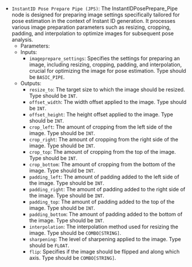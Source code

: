 - `InstantID Pose Prepare Pipe (JPS)`: The InstantIDPosePrepare_Pipe node is designed for preparing image settings specifically tailored for pose estimation in the context of Instant ID generation. It processes various image preparation parameters such as resizing, cropping, padding, and interpolation to optimize images for subsequent pose analysis.
    - Parameters:
    - Inputs:
        - `imageprepare_settings`: Specifies the settings for preparing an image, including resizing, cropping, padding, and interpolation, crucial for optimizing the image for pose estimation. Type should be `BASIC_PIPE`.
    - Outputs:
        - `resize_to`: The target size to which the image should be resized. Type should be `INT`.
        - `offset_width`: The width offset applied to the image. Type should be `INT`.
        - `offset_height`: The height offset applied to the image. Type should be `INT`.
        - `crop_left`: The amount of cropping from the left side of the image. Type should be `INT`.
        - `crop_right`: The amount of cropping from the right side of the image. Type should be `INT`.
        - `crop_top`: The amount of cropping from the top of the image. Type should be `INT`.
        - `crop_bottom`: The amount of cropping from the bottom of the image. Type should be `INT`.
        - `padding_left`: The amount of padding added to the left side of the image. Type should be `INT`.
        - `padding_right`: The amount of padding added to the right side of the image. Type should be `INT`.
        - `padding_top`: The amount of padding added to the top of the image. Type should be `INT`.
        - `padding_bottom`: The amount of padding added to the bottom of the image. Type should be `INT`.
        - `interpolation`: The interpolation method used for resizing the image. Type should be `COMBO[STRING]`.
        - `sharpening`: The level of sharpening applied to the image. Type should be `FLOAT`.
        - `flip`: Specifies if the image should be flipped and along which axis. Type should be `COMBO[STRING]`.
